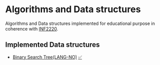 # Algorithms and Data structures
Algorithms and Data structures implemented for educational purpose in coherence with [INF2220](https://www.uio.no/studier/emner/matnat/ifi/INF2220/).

## Implemented Data structures
* [Binary Search Tree(LANG-NO)](http://www.ovstegard.no/INF2220-Kompendium/#binære-søketrær) [:white_check_mark:](/BinarySearchTree.java)
